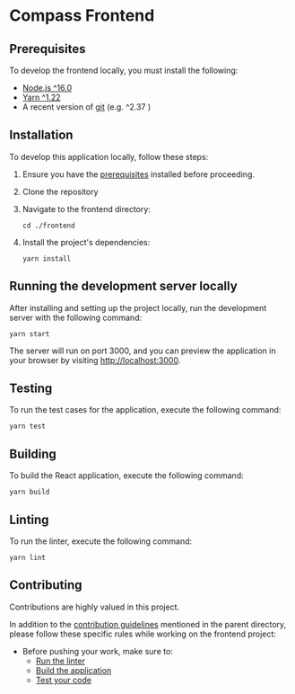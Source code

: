 # Compass Frontend

## Prerequisites

To develop the frontend locally, you must install the following:

* [Node.js ^16.0](https://nodejs.org/dist/latest-v16.x/)
* [Yarn ^1.22](https://classic.yarnpkg.com/en/)
* A recent version of [git](https://git-scm.com/) (e.g. ^2.37 )

## Installation

To develop this application locally, follow these steps:

1. Ensure you have the [prerequisites](#prerequisites) installed before proceeding.

2. Clone the repository

3. Navigate to the frontend directory:

    ```
    cd ./frontend
    ```

4. Install the project's dependencies:
    ```shell
    yarn install
    ```
   
## Running the development server locally

After installing and setting up the project locally, run the development server with the following command:

```shell
yarn start
```

The server will run on port 3000, and you can preview the application in your browser by visiting [http://localhost:3000](http://localhost:3000).

## Testing

To run the test cases for the application, execute the following command:

```
yarn test 
```
## Building

To build the React application, execute the following command:

```shell
yarn build
```

## Linting

To run the linter, execute the following command:

```shell
yarn lint
```

## Contributing

Contributions are highly valued in this project.

In addition to the [contribution guidelines](/README.md#contribution-guidelines) mentioned in the parent directory, please follow these specific rules while working on the frontend project:

- Before pushing your work, make sure to:
    - [Run the linter](#linting)
    - [Build the application](#building)
    - [Test your code](#testing)

